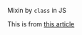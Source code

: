 Mixin by `class` in JS


This is from [this article](http://justinfagnani.com/2015/12/21/real-mixins-with-javascript-classes/)

